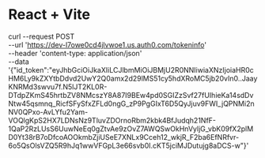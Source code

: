# React + Vite


curl --request POST \
  --url 'https://dev-l7owe0cd4jlvwoe1.us.auth0.com/tokeninfo' \
  --header 'content-type: application/json' \
  --data '{"id_token":"eyJhbGciOiJkaXIiLCJlbmMiOiJBMjU2R0NNIiwiaXNzIjoiaHR0cHM6Ly9kZXYtbDdvd2UwY2Q0amx2d29lMS51cy5hdXRoMC5jb20vIn0..JaayKNRMd3swvu7f.N5lJT2KL0R-DTdpZKmS45hrtbZV8NMcszY8A87I9BEw4pd0SGIZzSvf27fUIhieKa14sdDvNtw45qsmnq_RicfSFySfxZFLd0ngG_zP9PgGIxT6D5QyJjuv9FWI_jQPNMi2nNV0QPxo-AvLYfu2Yam-VOQlgKpS2HX7LDNsNz9TluvZDOrnoRbm2kbk4BfJudqh21NfF-1QaP2RzLUsS6UuwNeEq0gZtvAe9zOvZ7AWQSwOkHnVyljG_vbK09fX2plMD0Yt38rB7oDfcoAOOkmbZjiUSeE7XNLx9Cceh12_wkjR_F2ba6EfNRfvr-6o5QsOlsVZQ5R9hJq1wwVFGpL3e66svb0I.cKT5jciMJDutujg8aDCS-w"}'